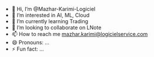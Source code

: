 - 👋 Hi, I’m @Mazhar-Karimi-Logiciel
- 👀 I’m interested in AI, ML, Cloud
- 🌱 I’m currently learning Trading
- 💞️ I’m looking to collaborate on LNote
- 📫 How to reach me mazhar.karimi@logicielservice.com
- 😄 Pronouns: ...
- ⚡ Fun fact: ...

<!---
Mazhar-Karimi-Logiciel/Mazhar-Karimi-Logiciel is a ✨ special ✨ repository because its `README.md` (this file) appears on your GitHub profile.
You can click the Preview link to take a look at your changes.
--->
